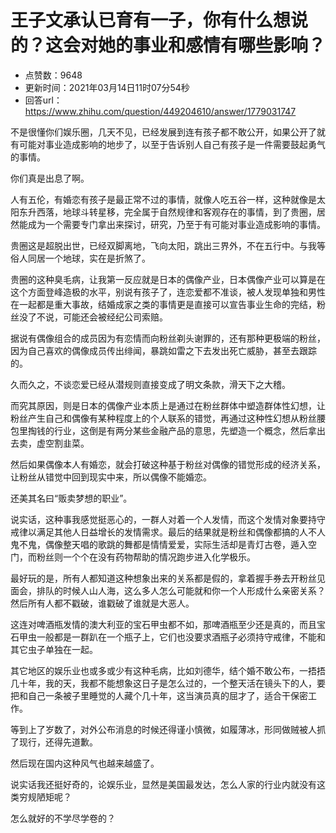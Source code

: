 # 王子文承认已育有一子，你有什么想说的？这会对她的事业和感情有哪些影响？
- 点赞数：9648
- 更新时间：2021年03月14日11时07分54秒
- 回答url：https://www.zhihu.com/question/449204610/answer/1779031747
<body>
 <p data-pid="zVurkm3t">不是很懂你们娱乐圈，几天不见，已经发展到连有孩子都不敢公开，如果公开了就有可能对事业造成影响的地步了，以至于告诉别人自己有孩子是一件需要鼓起勇气的事情。</p>
 <p data-pid="UMBRKTUD">你们真是出息了啊。</p>
 <p data-pid="MWJK5xry">人有五伦，有婚恋有孩子是最正常不过的事情，就像人吃五谷一样，这种就像是太阳东升西落，地球斗转星移，完全属于自然规律和客观存在的事情，到了贵圈，居然能成为一个需要专门拿出来探讨，研究，乃至于有可能对事业造成影响的事情。</p>
 <p data-pid="H7tqoSGd">贵圈这是超脱出世，已经双脚离地，飞向太阳，跳出三界外，不在五行中。与我等俗人同居一个地球，实在是折煞了。</p>
 <p data-pid="AT_gsmJf">贵圈的这种臭毛病，让我第一反应就是日本的偶像产业，日本偶像产业可以算是在这个方面登峰造极的水平，别说有孩子了，连恋爱都不准谈，被人发现单独和男性在一起都是重大事故，结婚成家之类的事情更是直接可以宣告事业生命的完结，粉丝没了不说，可能还会被经纪公司索赔。</p>
 <p data-pid="eYAQ7si9">据说有偶像组合的成员因为有恋情而向粉丝剃头谢罪的，还有那种更极端的粉丝，因为自己喜欢的偶像成员传出绯闻，暴跳如雷之下去发出死亡威胁，甚至去跟踪的。</p>
 <p data-pid="sxP2A94Z">久而久之，不谈恋爱已经从潜规则直接变成了明文条款，滑天下之大稽。</p>
 <p data-pid="wMlByTD5">而究其原因，则是日本的偶像产业本质上是通过在粉丝群体中塑造群体性幻想，让粉丝产生自己和偶像有某种程度上的个人联系的错觉，再通过这种性幻想从粉丝腰包里掏钱的行业，这倒是有两分某些金融产品的意思，先塑造一个概念，然后拿出去卖，虚空割韭菜。</p>
 <p data-pid="friAiekL">然后如果偶像本人有婚恋，就会打破这种基于粉丝对偶像的错觉形成的经济关系，让粉丝从错觉中回到现实中来，所以偶像不能婚恋。</p>
 <p data-pid="j_Pr_PQh">还美其名曰“贩卖梦想的职业”。</p>
 <p data-pid="fhxU8VLi">说实话，这种事我感觉挺恶心的，一群人对着一个人发情，而这个发情对象要持守戒律以满足其他人日益增长的发情需求。最后的结果就是粉丝和偶像都搞的人不人鬼不鬼，偶像整天唱的歌跳的舞都是情情爱爱，实际生活却是青灯古卷，遁入空门，而粉丝则一个个在没有药物帮助的情况跑步进入化学极乐。</p>
 <p data-pid="sdj35Cyr">最好玩的是，所有人都知道这种想象出来的关系都是假的，拿着握手券去开粉丝见面会，排队的时候人山人海，这么多人怎么可能就和你一个人形成什么亲密关系？然后所有人都不戳破，谁戳破了谁就是大恶人。</p>
 <p data-pid="WbcRbZf4">这连对啤酒瓶发情的澳大利亚的宝石甲虫都不如，那啤酒瓶至少还是真的，而且宝石甲虫一般都是一群趴在一个瓶子上，它们也没要求酒瓶子必须持守戒律，不能和其它虫子单独在一起。</p>
 <p data-pid="23Un305t">其它地区的娱乐业也或多或少有这种毛病，比如刘德华，结个婚不敢公布，一捂捂几十年，我的天，我都不能想象这日子是怎么过的，一个整天活在镜头下的人，要把和自己一条被子里睡觉的人藏个几十年，这当演员真的屈才了，适合干保密工作。</p>
 <p data-pid="Q_x4WqLL">等到上了岁数了，对外公布消息的时候还得谨小慎微，如履薄冰，形同做贼被人抓了现行，还得先道歉。</p>
 <p data-pid="YR3GmKPm">然后现在国内这种风气也越来越盛了。</p>
 <p data-pid="EUE51Ih6">说实话我还挺好奇的，论娱乐业，显然是美国最发达，怎么人家的行业内就没有这类穷规陋矩呢？</p>
 <p data-pid="p9pTnHuC">怎么就好的不学尽学卷的？</p>
</body>